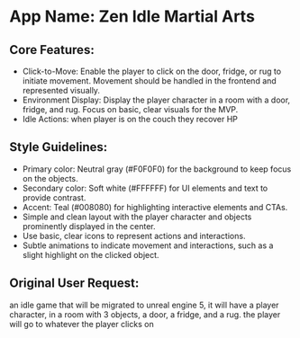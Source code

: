# **App Name**: Zen Idle Martial Arts

## Core Features:

- Click-to-Move: Enable the player to click on the door, fridge, or rug to initiate movement. Movement should be handled in the frontend and represented visually.
- Environment Display: Display the player character in a room with a door, fridge, and rug. Focus on basic, clear visuals for the MVP.
- Idle Actions: when player is on the couch they recover HP

## Style Guidelines:

- Primary color: Neutral gray (#F0F0F0) for the background to keep focus on the objects.
- Secondary color: Soft white (#FFFFFF) for UI elements and text to provide contrast.
- Accent: Teal (#008080) for highlighting interactive elements and CTAs.
- Simple and clean layout with the player character and objects prominently displayed in the center.
- Use basic, clear icons to represent actions and interactions.
- Subtle animations to indicate movement and interactions, such as a slight highlight on the clicked object.

## Original User Request:
an idle game that will be migrated to unreal engine 5, it will have a player character, in a room with 3 objects, a door, a fridge, and a rug. the player will go to whatever the player clicks on
  